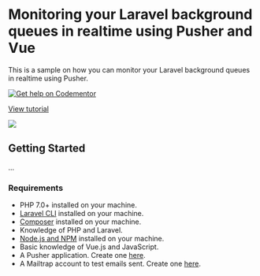 # Monitoring your Laravel background queues in realtime using Pusher and Vue
This is a sample on how you can monitor your Laravel background queues in realtime using Pusher.

[![Get help on Codementor](https://cdn.codementor.io/badges/get_help_github.svg)](https://www.codementor.io/neoighodaro?utm_source=github&utm_medium=button&utm_term=neoighodaro&utm_campaign=github)

[View tutorial](https://pusher.com/tutorials/monitoring-laravel-background-queues)

![](https://www.dropbox.com/s/dd2w0m8k77ucra6/Monitoring-Laravel-Background-Queues-in-realtime-using-Pusher.gif?raw=1)

## Getting Started

...

### Requirements
- PHP 7.0+ installed on your machine.
- [Laravel CLI](https://laravel.com/docs/5.5/installation) installed on your machine.
- [Composer](https://getcomposer.org/doc/00-intro.md#installation-linux-unix-osx) installed on your machine.
- Knowledge of PHP and Laravel.
- [Node.js and NPM](https://docs.npmjs.com/getting-started/installing-node) installed on your machine.
- Basic knowledge of Vue.js and JavaScript.
- A Pusher application. Create one [here](https://pusher.com).
- A Mailtrap account to test emails sent. Create one [here](https://mailtrap.io).
